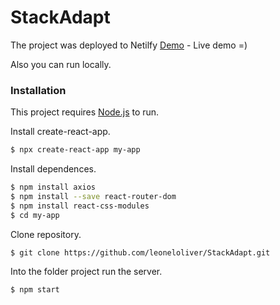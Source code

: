 # StackAdapt

The project was deployed to Netilfy
[Demo](https://stackadapt.netlify.com/) - Live demo =)

Also you can run locally.

### Installation
This project requires [Node.js](https://nodejs.org/) to run.

Install create-react-app.

```sh
$ npx create-react-app my-app
```

Install dependences.

```sh
$ npm install axios  
$ npm install --save react-router-dom
$ npm install react-css-modules
$ cd my-app
```

Clone repository.

```sh
$ git clone https://github.com/leoneloliver/StackAdapt.git
```

Into the folder project run the server.

```sh
$ npm start
```
